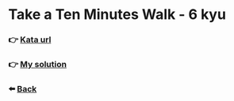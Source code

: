 # Take a Ten Minutes Walk - 6 kyu

### :point_right: [Kata url](https://www.codewars.com/kata/54da539698b8a2ad76000228)

### :point_right: [My solution](./index.js)

### :arrow_left: [Back](../README.md)
